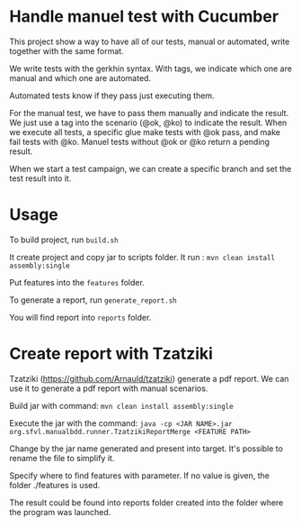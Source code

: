 
# Handle manuel test with Cucumber

This project show a way to have all of our tests, manual or automated, write together with the same format.

We write tests with the gerkhin syntax.
With tags, we indicate which one are manual and which one are automated.

Automated tests know if they pass just executing them.

For the manual test, we have to pass them manually and indicate the result.
We just use a tag into the scenario (@ok, @ko) to indicate the result.
When we execute all tests, a specific glue make tests with @ok pass, and make fail tests with @ko.
Manuel tests without @ok or @ko return a pending result.

When we start a test campaign, we can create a specific branch and set the test result into it.

# Usage

To build project, run `build.sh`

It create project and copy jar to scripts folder.
It run : `mvn clean install assembly:single`

Put features into the `features` folder.

To generate a report, run `generate_report.sh`

You will find report into `reports` folder.

# Create report with Tzatziki

Tzatziki (https://github.com/Arnauld/tzatziki) generate a pdf report. 
We can use it to generate a pdf report with manual scenarios.

Build jar with command: `mvn clean install assembly:single`

Execute the jar with the command: `java -cp <JAR NAME>.jar org.sfvl.manualbdd.runner.TzatzikiReportMerge <FEATURE PATH>`

Change <JAR NAME> by the jar name generated and present into target. 
It's possible to rename the file to simplify it.

Specify where to find features with <FEATURE PATH> parameter.
If no value is given, the folder ./features is used.

The result could be found into reports folder created into the folder where the program was launched.
 